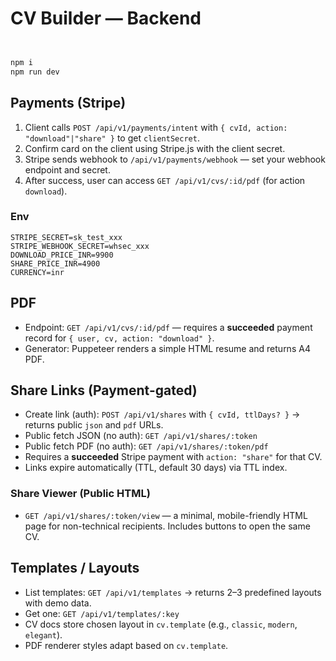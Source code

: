 # CV Builder — Backend

```bash


npm i
npm run dev
```


## Payments (Stripe)
1. Client calls `POST /api/v1/payments/intent` with `{ cvId, action: "download"|"share" }` to get `clientSecret`.
2. Confirm card on the client using Stripe.js with the client secret.
3. Stripe sends webhook to `/api/v1/payments/webhook` — set your webhook endpoint and secret.
4. After success, user can access `GET /api/v1/cvs/:id/pdf` (for action `download`).

### Env
```
STRIPE_SECRET=sk_test_xxx
STRIPE_WEBHOOK_SECRET=whsec_xxx
DOWNLOAD_PRICE_INR=9900
SHARE_PRICE_INR=4900
CURRENCY=inr
```

## PDF
- Endpoint: `GET /api/v1/cvs/:id/pdf` — requires a **succeeded** payment record for `{ user, cv, action: "download" }`.
- Generator: Puppeteer renders a simple HTML resume and returns A4 PDF.



## Share Links (Payment-gated)
- Create link (auth): `POST /api/v1/shares` with `{ cvId, ttlDays? }` → returns public `json` and `pdf` URLs.
- Public fetch JSON (no auth): `GET /api/v1/shares/:token`
- Public fetch PDF (no auth): `GET /api/v1/shares/:token/pdf`
- Requires a **succeeded** Stripe payment with `action: "share"` for that CV.
- Links expire automatically (TTL, default 30 days) via TTL index.


### Share Viewer (Public HTML)
- `GET /api/v1/shares/:token/view` — a minimal, mobile-friendly HTML page for non-technical recipients. 
  Includes buttons to open the same CV.


## Templates / Layouts
- List templates: `GET /api/v1/templates` → returns 2–3 predefined layouts with demo data.
- Get one: `GET /api/v1/templates/:key`
- CV docs store chosen layout in `cv.template` (e.g., `classic`, `modern`, `elegant`).
- PDF renderer styles adapt based on `cv.template`.
